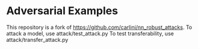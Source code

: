# Adversarial Examples

This repository is a fork of https://github.com/carlini/nn_robust_attacks.
To attack a model, use attack/test_attack.py
To test transferability, use attack/transfer_attack.py
